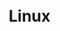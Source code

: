 ---
blog: https://www.linux.com/news
codehost: https://github.com/torvalds/linux
images:
- linux-icon.svg
- linux-ar21.svg
logohandle: linux
sort: linux
title: Linux
twitter: https://x.com/linus__torvalds
website: https://www.linux.com/
wikipedia: https://en.wikipedia.org/wiki/Linux
---